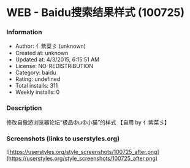 # WEB - Baidu搜索结果样式 (100725)

### Information
- Author: 亻紫菜彡 (unknown)
- Created at: unknown
- Updated at: 4/3/2015, 6:15:51 AM
- License: NO-REDISTRIBUTION
- Category: baidu
- Rating: undefined
- Total installs: 311
- Weekly installs: 0


### Description
修改自傲游浏览器论坛“极品ΦωΦ小猫”的样式
【自用 by 亻紫菜彡】


### Screenshots (links to userstyles.org)
![https://userstyles.org/style_screenshots/100725_after.png](https://userstyles.org/style_screenshots/100725_after.png)


